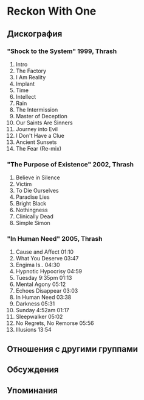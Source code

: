 # Reckon With One



## Дискография

### "Shock to the System" 1999, Thrash

1. Intro    
2. The Factory   
3. I Am Reality    
4. Implant     
5. Time     
6. Intellect     
7. Rain  
8. The Intermission  
9. Master of Deception 
10. Our Saints Are Sinners      
11. Journey into Evil    
12. I Don't Have a Clue 
13. Ancient Sunsets  
14. The Fear (Re-mix)  

### "The Purpose of Existence" 2002, Thrash

1. Believe in Silence    
2. Victim      
3. To Die Ourselves  
4. Paradise Lies   
5. Bright Black 
6. Nothingness   
7. Clinically Dead   
8. Simple Simon  

### "In Human Need" 2005, Thrash

1. Cause and Affect  01:10  
2. What You Deserve  03:47   
3. Engima Is..  04:30
4. Hypnotic Hypocrisy  04:59    
5. Tuesday 9:35pm  01:13    
6. Mental Agony  05:12 
7. Echoes Disappear  03:03    
8. In Human Need  03:38    
9. Darkness  05:31   
10. Sunday 4:52am  01:17  
11. Sleepwalker  05:02 
12. No Regrets, No Remorse  05:56 
13. Illusions  13:54 


## Отношения с другими группами


## Обсуждения


## Упоминания


